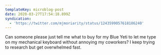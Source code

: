 ```yaml
---
templateKey: microblog-post
date: 2020-03-27T17:54:18.899Z
syndication:
  - 'https://twitter.com/mjmoriarity/status/1243599057618186240'
---
```


Can someone please just tell me what to buy for my Blue Yeti to let me type on my mechanical keyboard without annoying my coworkers? I keep trying to research but get overwhelmed fast.
